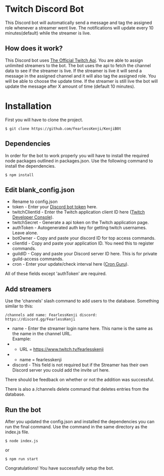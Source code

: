 # Twitch Discord Bot
This Discord bot will automatically send a message and tag the assigned role whenever a streamer went live.
The notifications will update every 10 minutes(default) while the streamer is live.

## How does it work?
This Discord bot uses [The Official Twitch Api](https://dev.twitch.tv/docs/api/). You are able to assign unlimited streamers to the bot. The bot uses the api to fetch the channel data to see if the streamer is live. If the streamer is live it will send a message in the assigned channel and it will also tag the assigned role. You will be able to choose the update time. If the streamer is still live the bot will update the message after X amount of time (default 10 minutes). 


# Installation
First you will have to clone the project.
```console
$ git clone https://github.com/FearlessKenji/KenjiB0t
```

## Dependencies
In order for the bot to work properly you will have to install the required node packages outlined in packages.json. Use the following command to install the dependencies.
```console
$ npm install
```

## Edit blank_config.json
- Rename to config.json
- token - Enter your [Discord bot token](https://discord.com/developers/applications) here.
- twitchClientId - Enter the Twitch application client ID here ([Twitch Developer Console](https://dev.twitch.tv/console/apps)).
- twitchSecret - Generate a api token on the Twitch application page.
- authToken - Autogenerated auth key for getting twitch usernames. Leave alone.
- botOwner - Copy and paste your discord ID for top access commands.
- clientId - Copy and paste your application ID. You need this to register commands.
- guildID - Copy and paste your Discord server ID here. This is for private guild-access commands.
- cron - Enter your update/check interval here ([Cron Guru](https://crontab.guru/)).

All of these fields except 'authToken' are required.

## Add streamers
Use the 'channels' slash command to add users to the database. Something similar to this:
```console
/channels add name: FearlessKenji discord: https://discord.gg/FearlessKenji
```
- name - Enter the streamer login name here. This name is the same as the name in the channel URL.  
Example:
- - URL = https://www.twitch.tv/fearlesskenji
- - name = fearlesskenji
- discord - This field is not required but if the Streamer has their own Discord server you could add the invite url here. 
  
There should be feedback on whether or not the addition was successful.

There is also a /channels delete command that deletes entries from the database. 

## Run the bot
After you updated the config.json and installed the dependencies you can run the final command.
Use the command in the same directory as the index.js file.
```console
$ node index.js
```
or
```console
$ npm run start
```

Congratulations! You have successfully setup the bot.